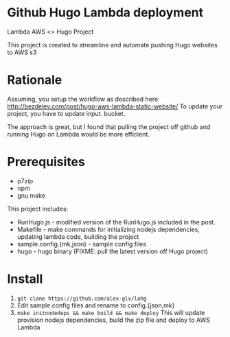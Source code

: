 # Github Hugo Lambda deployment
Lambda AWS &lt;> Hugo Project

This project is created to streamline and automate pushing Hugo websites to AWS s3

# Rationale

Assuming, you setup the workflow as described here: http://bezdelev.com/post/hugo-aws-lambda-static-website/
To update your project, you have to update input.<project> bucket.

The approach is great, but I found that pulling the project off github and running Hugo on Lambda would be more efficient.

# Prerequisites
 - p7zip
 - npm
 - gnu make

This project includes:
 - RunHugo.js - modified version of the RunHugo.js included in the post.
 - Makefile - make commands for initializing nodejs dependencies, updating lambda code, building the project
 - sample.config.{mk,json} - sample config files
 - hugo - hugo binary (FIXME: pull the latest version off Hugo project)
 
 # Install
 
 1. ```git clone https://github.com/alex-glv/lahg```
 2. Edit sample config files and rename to config.{json,mk}
 3. ```make initnodedeps && make build && make deploy``` This will update provision nodejs dependencies, build the zip file and deploy to AWS Lambda
